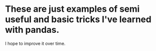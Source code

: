 # These are just examples of semi useful and **basic** tricks I've learned with pandas.

I hope to improve it over time.